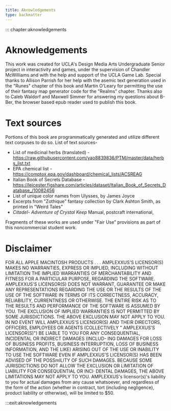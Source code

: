 ```yaml
---
title: Aknowledgements
type: backmatter
---
```


::: chapter:aknowledgements

# Aknowledgements
This work was created for UCLA's Design Media Arts Undergraduate Senior project in interactivity and games, under the supervision of Chandler McWilliams and with the help and support of the UCLA Game Lab. Special thanks to Allison Parrish for her help with the asemic text generation used in the "Runes" chapter of this book and Martin O'Leary for permitting the use of their fantasy map generator code for the "Realms" chapter. Thanks also to Caleb Waldorf and Maxwell Simmer for answering my questions about B-Ber, the browser based epub reader used to publish this book. 

# Text sources
Portions of this book are programmatically generated and utilize different text corpuses to do so. 
List of text sources-

* List of medicinal herbs (translated) - https://raw.githubusercontent.com/yao8839836/PTM/master/data/herbs_list.txt
* EPA chemical list - https://comptox.epa.gov/dashboard/chemical_lists/ACSREAG
* Italian Book of Secrets Database - https://leicester.figshare.com/articles/dataset/Italian_Book_of_Secrets_Database_/10082456
* List of unique color names from Ulysses, by James Joyce
* Excerpts from "Zothique" fantasy collection by Clark Ashton Smith, as printed in "Weird Tales"
* *Citadel- Adventure of Crystal Keep* Manual, postcraft international, 

Fragments of these works are used under "Fair Use" provisions as part of this noncommercial student work.

# Disclaimer

FOR ALL APPLE MACINTOSH PRODUCTS . . .
AMPLEXXUS'S LICENSOR(S) MAKES NO WARRANTIES, EXPRESS OR IMPLIED, INCLUDING WITHOUT LIMITATION THE IMPLIED WARRANTIES OF MERCHANTABILITY AND FITNESS FOR A PARTICULAR PURPOSE, REGARDING THE SOFTWARE. AMPLEXXUS'S LICENSOR(S) DOES NOT WARRANT, GUARANTEE OR MAKE ANY REPRESENTATIONS REGARDING THE USE OR THE RESULTS OF THE USE OF THE SOFTWARE IN TERMS OF ITS CORRECTNESS, ACCURACY, RELIABILITY, CURRENTNESS OR OTHERWISE. THE ENTIRE RISK AS TO THE RESULTS AND PERFORMANCE OF THE SOFTWARE IS ASSUMED BY YOU. THE EXCLUSION OF IMPLIED WARRANTIES IS NOT PERMITTED BY SOME JURISDICTIONS. THE ABOVE EXCLUSION MAY NOT APPLY TO YOU.
IN NO EVENT WILL AMPLEXXUS'S LICENSOR(S) AND THEIR DIRECTORS, OFFICERS, EMPLOYEES OR AGENTS (COLLECTIVELY " AMPLEXXUS'S LICENSOR(S)") BE LIABLE TO YOU FOR ANY CONSEQUENTIAL, INCIDENTAL OR INDIRECT DAMAGES (INCLUD- ING DAMAGES FOR LOSS OF BUSINESS PROFITS, BUSINESS INTERRUPTION, LOSS OF BUSINESS INFORMATION, AND THE LIKE) ARISING OUT OF THE USE OR INABILITY TO USE THE SOFTWARE EVEN IF AMPLEXXUS'S LICENSOR(S) HAS BEEN ADVISED OF THE POSSmILITY OF SUCH DAMAGES. BECAUSE SOME JURISDICTIONS DO NOT ALLOW THE EXCLUSION OR LIMITATION OF LIABILITY FOR CONSEQUENTIAL OR INCl· DENTAL DAMAGES, THE ABOVE LIMITATIONS MAY NOT APPLY TO YOU. AMPLEXXUS's licensor(s)'s liability to you for actual damages from any cause whatsoever, and regardless of the form of the action (whether in contract, tort (including negligence), product liability or otherwise), will be limited to $50.

:::exit:aknowledgements
